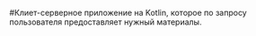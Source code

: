 #Клиет-серверное приложение на Kotlin, которое по запросу пользователя предоставляет нужный материалы.
